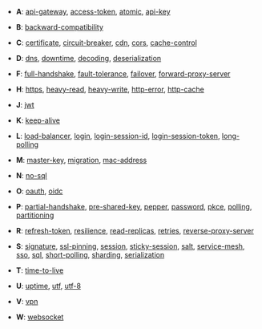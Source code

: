- **A**:
[api-gateway](https://github.com/chipbk10/SystemDesign/blob/master/api-gateway.md), [access-token](https://github.com/chipbk10/SystemDesign/blob/master/access-token.md), [atomic](), [api-key]()

- **B**:
[backward-compatibility]()

- **C**:
[certificate](https://github.com/chipbk10/SystemDesign/blob/master/certificate.md), [circuit-breaker](https://github.com/chipbk10/SystemDesign/blob/master/circuit-breaker.md), [cdn](), [cors](), [cache-control]()

- **D**:
[dns](), [downtime](), [decoding](), [deserialization]()

- **F**:
[full-handshake](https://github.com/chipbk10/SystemDesign/blob/master/full-handshake.md), [fault-tolerance](https://github.com/chipbk10/SystemDesign/blob/master/fault-tolerance.md), [failover](), [forward-proxy-server]()

- **H**:
[https](https://github.com/chipbk10/SystemDesign/blob/master/https.md), [heavy-read](), [heavy-write](), [http-error](), [http-cache]()

- **J**:
[jwt](https://github.com/chipbk10/SystemDesign/blob/master/jwt.md)

- **K**:
[keep-alive](https://github.com/chipbk10/SystemDesign/blob/master/keep-alive.md)

- **L**:
[load-balancer](), [login](https://github.com/chipbk10/SystemDesign/blob/master/login.md), [login-session-id](https://github.com/chipbk10/SystemDesign/blob/master/login-session-id.md), [login-session-token](https://github.com/chipbk10/SystemDesign/blob/master/login-session-token.md), [long-polling]()

- **M**:
[master-key](https://github.com/chipbk10/SystemDesign/blob/master/partial-handshake.md), [migration](), [mac-address]()

- **N**:
[no-sql]()

- **O**:
[oauth](https://github.com/chipbk10/SystemDesign/blob/master/oauth.md), [oidc](https://github.com/chipbk10/SystemDesign/blob/master/oidc.md)

- **P**:
[partial-handshake](), [pre-shared-key](https://github.com/chipbk10/SystemDesign/blob/master/partial-handshake.md), [pepper](https://github.com/chipbk10/SystemDesign/blob/master/password.md), [password](https://github.com/chipbk10/SystemDesign/blob/master/password.md), [pkce](https://github.com/chipbk10/SystemDesign/blob/master/oauth.md), [polling](), [partitioning]()

- **R**:
[refresh-token](https://github.com/chipbk10/SystemDesign/blob/master/refresh-token.md), [resilience](https://github.com/chipbk10/SystemDesign/blob/master/resilience.md), [read-replicas](https://github.com/chipbk10/SystemDesign/blob/master/Storage/sql-read-replicas.md), [retries](), [reverse-proxy-server]()

- **S**:
[signature](https://github.com/chipbk10/SystemDesign/blob/master/Cryptographic/certificate.md), [ssl-pinning](https://github.com/chipbk10/SystemDesign/blob/master/Cryptographic/ssl-pinning.md), [session](), [sticky-session](https://github.com/chipbk10/SystemDesign/blob/master/sticky-session.md), [salt](https://github.com/chipbk10/SystemDesign/blob/master/password.md), [service-mesh](https://github.com/chipbk10/SystemDesign/blob/master/service-mesh.md), [sso](https://github.com/chipbk10/SystemDesign/blob/master/sso.md), [sql](), [short-polling](), [sharding](), [serialization]()

- **T**:
[time-to-live]()

- **U**:
[uptime](), [utf](), [utf-8]()

- **V**:
[vpn]()

- **W**:
[websocket]()

